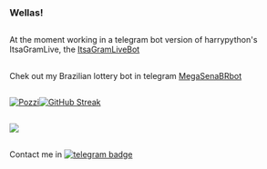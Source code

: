 ### Wellas!
##
At the moment working in a telegram bot version of harrypython's ItsaGramLive, the [ItsaGramLiveBot](https://github.com/zittox/telegrambot-itsagramlive)
##
Chek out my Brazilian lottery bot in telegram [MegaSenaBRbot](https://t.me/MegaSenaBRbot)

##
[![Pozzi](https://github-readme-stats.vercel.app/api?username=zittox&theme=chartreuse-dark&show_icons=true&hide_border=true&count_private=true&include_all_commits=true)](https://github.com/anuraghazra/github-readme-stats)[![GitHub Streak](https://github-readme-streak-stats.herokuapp.com/?user=zittox&theme=chartreuse-dark&hide_border=true)](https://git.io/streak-stats)
###

<!--RECENT_ACTIVITY:start-->

##
<!--RECENT_ACTIVITY:last_update-->



###
![](https://komarev.com/ghpvc/?username=zittox&style=for-the-badge&color=brightgreen)
##
Contact me in [![telegram badge](https://img.shields.io/badge/-Telegram-black?logo=Telegram&logoColor=blue&link=https://t.me/teletrev)](https://t.me/teletrev)
